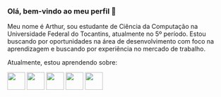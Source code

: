 

### Olá, bem-vindo ao meu perfil  👋
Meu nome é Arthur, sou estudante de Ciência da Computação na Universidade Federal do Tocantins, atualmente no 5º período. Estou buscando por oportunidades na área de desenvolvimento com foco na aprendizagem e buscando por experiência no mercado de trabalho. 

Atualmente, estou aprendendo sobre:

<img src="https://cdn.jsdelivr.net/gh/devicons/devicon/icons/html5/html5-original.svg" height="40" width="40"/>
<img src="https://cdn.jsdelivr.net/gh/devicons/devicon/icons/css3/css3-plain-wordmark.svg" height="40" width="40"/>
<img src="https://cdn.jsdelivr.net/gh/devicons/devicon/icons/react/react-original-wordmark.svg" height="40" width="40" />
<img src="https://cdn.jsdelivr.net/gh/devicons/devicon/icons/python/python-plain-wordmark.svg" height="40" width="40"/>
<img src="https://cdn.jsdelivr.net/gh/devicons/devicon/icons/flutter/flutter-plain.svg" height="40" width="40"/>
          
          

          
          
